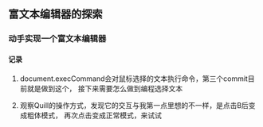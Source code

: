 ## 富文本编辑器的探索

### 动手实现一个富文本编辑器

#### 记录

1. document.execCommand会对鼠标选择的文本执行命令，第三个commit目前就是做到这个，
接下来需要怎么做到编程选择文本

2. 观察Quill的操作方式，发现它的交互与我第一点里想的不一样，是点击B后变成粗体模式，
再次点击变成正常模式，来试试
